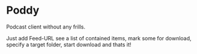 Poddy
=====

Podcast client without any frills.

Just add Feed-URL see a list of contained items, mark some for download, specify a target folder, start download and thats it!

